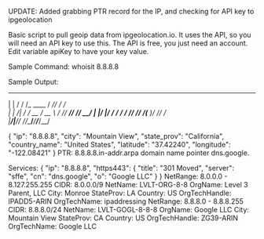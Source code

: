 UPDATE: Added grabbing PTR record for the IP, and checking for API key to ipgeolocation

Basic script to pull geoip data from ipgeolocation.io. It uses the API, so you will need an API key to use this. The API is free, you just need an account. Edit variable apiKey to have your key value.

Sample Command: whoisit 8.8.8.8

Sample Output:
  _       ____          ____     ______
 | |     / / /_  ____  /  _/____/  _/ /  
 | | /| / / __ \/ __ \ / // ___// // __/ 
 | |/ |/ / / / / /_/ // /(__  )/ // /_   
 |__/|__/_/ /_/\____/___/____/___/\__/   

 {
  "ip": "8.8.8.8",
  "city": "Mountain View",
  "state_prov": "California",
  "country_name": "United States",
  "latitude": "37.42240",
  "longitude": "-122.08421"
}
PTR: 8.8.8.8.in-addr.arpa domain name pointer dns.google.

Services:
{
  "ip": "8.8.8.8",
  "https443": {
    "title": "301 Moved",
    "server": "sffe",
    "cn": "dns.google",
    "o": "Google LLC"
  }
}
NetRange:       8.0.0.0 - 8.127.255.255
CIDR:           8.0.0.0/9
NetName:        LVLT-ORG-8-8
OrgName:        Level 3 Parent, LLC
City:           Monroe
StateProv:      LA
Country:        US
OrgTechHandle: IPADD5-ARIN
OrgTechName:   ipaddressing
NetRange:       8.8.8.0 - 8.8.8.255
CIDR:           8.8.8.0/24
NetName:        LVLT-GOGL-8-8-8
OrgName:        Google LLC
City:           Mountain View
StateProv:      CA
Country:        US
OrgTechHandle: ZG39-ARIN
OrgTechName:   Google LLC
